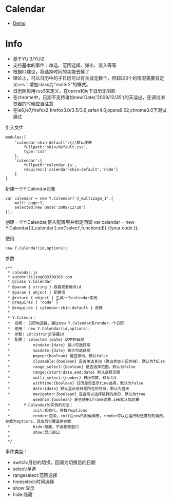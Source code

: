 # Calendar

- [Demo](http://taobao-wd.github.com/calendar/demo/calendar.html)

# Info

-	基于YUI3/YUI2
-	支持基本的事件：单选、范围选择、弹出、嵌入等等
-	根据ID建议，将选择时间的功能去掉了
-	理论上，可以日历中的子日历可以有生成无数个，但超过3个的情况需要自定义css：增加class为“multi-2”的样式。
-	日历阴影用css3来定义，在opera和ie下日历无阴影
-	在chrome中，日期不支持诸如new Date('2009/12/35')的天溢出，在调试浏览器的时候应当注意
-	在ie6,ie7,firefox2,firefox3.0/3.5/3.6,safari4.0,opera9.62,chrome3.0下测试通过

引入文件

	modules:{
		'calendar-skin-default':{//默认皮肤
			fullpath:'skin/default.css',
			type:'css'
		},
		'calendar':{
			fullpath:'calendar.js',
			requires:['calendar-skin-default','node']
		}
	}


新建一个Y.Calendar对象

	var calendar = new Y.Calendar('J_multipage_1',{
		multi_page:2,
		selected:new Date('2009/12/28')
	});

创建一个Y.Calendar,带入配置项并绑定回调
	var calendar = new Y.Calendar('J_calendar').on('select',function(d){
		//your code
	});


使用

	new Y.Calendar(id,options);
	
参数

	/**
	 * calendar.js 
	 * autohr:lijing00333@163.com
	 * @class Y.Calendar
	 * @param { string } 容器或者触点id 
	 * @param { object } 配置项
	 * @return { object } 生成一个calendar实例
	 * @requires { 'node' }
	 * @requires { calendar-skin-default } 皮肤
	 * 
	 * Y.Calenar：	
	 *	说明：	日历构造器，通过new Y.Calendar来render一个日历
	 *	使用：	new Y.Calendar(id,options);
	 *	参数:	id:{string}容器id
	 *	配置：	selected {date} 选中的日期
	 *			mindate:{date} 最小可选日期
	 *			maxdate:{date} 最大可选日期
	 *			popup:{boolean} 是否弹出，默认false
	 *			closeable:{boolean} 是否单选关闭（弹出状态下起作用），默认为false
	 *			range_select:{boolean} 是否选择范围，默认为false
	 *			range:{start:date,end:date} 默认选择范围
	 *			multi_select:{number} 日历页数，默认为1
	 *			withtime:{boolean} 日历是否显示time选择，默认为false
	 *			date:{date} 默认显示该日期所在的月份，默认为当天
	 *			navigator:{boolean} 是否可以选择跳转的月份，默认为true
				useShim:{boolean} 是否使用iframe遮罩,ie6默认加遮罩
	 *		Y.Calendar的实例的方法：
	 *			init:初始化，参数为options
	 *			render:渲染，init在new的时候调用，render可以在运行时任意时刻调用，参数为options，其成员可覆盖原参数
	 *			hide:隐藏，不会删除窗口
	 *			show:显示窗口
	 *		
	 */

事件类型：

-	switch:月份的切换，回调为切换后的日期
-	select:单选
-	rangeselect:范围选择
-	timeselect:时间选择
-	show:显示
-	hide:隐藏
			
